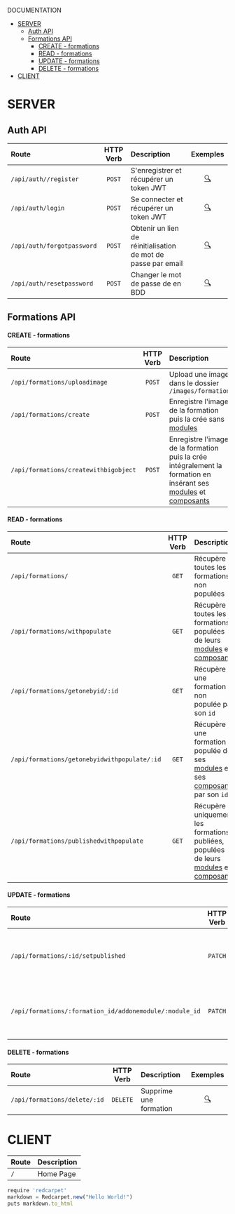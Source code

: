 DOCUMENTATION

- [SERVER](#server)
  - [Auth API](#auth-api)
  - [Formations API](#formations-api)
      - [CREATE - formations](#create---formations)
      - [READ - formations](#read---formations)
      - [UPDATE - formations](#update---formations)
      - [DELETE - formations](#delete---formations)
- [CLIENT](#client)

# SERVER

## Auth API
| Route                      | HTTP Verb | Description                                                   |        Exemples        |
| :------------------------- | :-------: | :------------------------------------------------------------ | :--------------------: |
| `/api/auth//register`      |  `POST`   | S'enregistrer et récupérer un token JWT                       | [:mag:](./Back/routes) |
| `/api/auth/login`          |  `POST`   | Se connecter et récupérer un token JWT                        | [:mag:](./Back/routes) |
| `/api/auth/forgotpassword` |  `POST`   | Obtenir un lien de réinitialisation de mot de passe par email | [:mag:](./Back/routes) |
| `/api/auth/resetpassword`  |  `POST`   | Changer le mot de passe de en BDD                             | [:mag:](./Back/routes) |

## Formations API

#### CREATE - formations
| Route                                 | HTTP Verb | Description                                                                                                                                         |        Exemples        |
| :------------------------------------ | :-------: | :-------------------------------------------------------------------------------------------------------------------------------------------------- | :--------------------: |
| `/api/formations/uploadimage`         |  `POST`   | Upload une image dans le dossier `/images/formation`                                                                                                | [:mag:](./Back/routes) |
| `/api/formations/create`              |  `POST`   | Enregistre l'image de la formation puis la crée sans [modules](#modules-api)                                                                        | [:mag:](./Back/routes) |
| `/api/formations/createwithbigobject` |  `POST`   | Enregistre l'image de la formation puis la crée intégralement la formation en insérant ses [modules](#modules-api) et [composants](#composants-api) | [:mag:](./Back/routes) |

#### READ - formations
| Route                                        | HTTP Verb | Description                                                                                                             |        Exemples        |
| :------------------------------------------- | :-------: | :---------------------------------------------------------------------------------------------------------------------- | :--------------------: |
| `/api/formations/`                           |   `GET`   | Récupère toutes les formations non populées                                                                             | [:mag:](./Back/routes) |
| `/api/formations/withpopulate`               |   `GET`   | Récupère toutes les formations populées de leurs [modules](#modules-api) et [composants](#composants-api)               | [:mag:](./Back/routes) |
| `/api/formations/getonebyid/:id`             |   `GET`   | Récupère une formation non populée par son `id`                                                                         | [:mag:](./Back/routes) |
| `/api/formations/getonebyidwithpopulate/:id` |   `GET`   | Récupère une formation populée de ses [modules](#modules-api) et ses [composants](#composants-api) par son `id`         | [:mag:](./Back/routes) |
| `/api/formations/publishedwithpopulate`      |   `GET`   | Récupère uniquement les formations publiées, populées de leurs [modules](#modules-api) et [composants](#composants-api) | [:mag:](./Back/routes) |

#### UPDATE - formations
| Route                                                   | HTTP Verb | Description                                                                   |        Exemples        |
| :------------------------------------------------------ | :-------: | :---------------------------------------------------------------------------- | :--------------------: |
| `/api/formations/:id/setpublished`                      |  `PATCH`  | Change le statut de publication d'une formation à son inverse                 | [:mag:](./Back/routes) |
| `/api/formations/:formation_id/addonemodule/:module_id` |  `PATCH`  | Ajoute un [modules](#modules-api) à la formation dans son tableau de modules. | [:mag:](./Back/routes) |

#### DELETE - formations
| Route                        | HTTP Verb | Description            |        Exemples        |
| :--------------------------- | :-------: | :--------------------- | :--------------------: |
| `/api/formations/delete/:id` | `DELETE`  | Supprime une formation | [:mag:](./Back/routes) |




# CLIENT

| Route | Description |
| :---- | :---------- |
| `/`   | Home Page   |


```javascript
require 'redcarpet'
markdown = Redcarpet.new("Hello World!")
puts markdown.to_html
```
